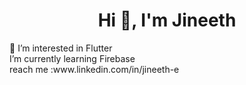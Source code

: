  <h1 align="center">Hi 👋, I'm Jineeth</h1>
 👀 I’m interested in Flutter<br>
 I’m currently learning Firebase<br>
 reach me :www.linkedin.com/in/jineeth-e




